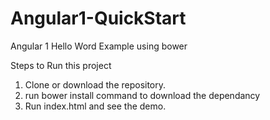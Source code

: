 # Angular1-QuickStart
Angular 1 Hello Word Example using bower

Steps to Run this project
1. Clone or download the repository.
2. run bower install command to download the dependancy
3. Run index.html and see the demo.
